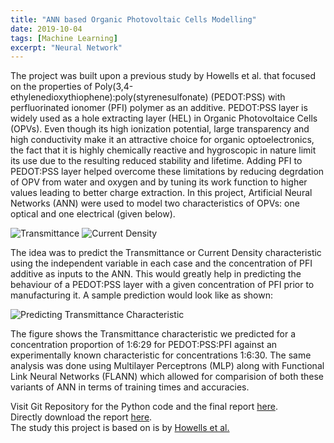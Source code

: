 ```yaml
---
title: "ANN based Organic Photovoltaic Cells Modelling"
date: 2019-10-04
tags: [Machine Learning]
excerpt: "Neural Network"
---
```


The project was built upon a previous study by Howells et al. that focused on the properties of Poly(3,4-ethylenedioxythiophene):poly(styrenesulfonate) (PEDOT:PSS) with perfluorinated ionomer (PFI) polymer as an additive. PEDOT:PSS layer is widely used as a hole extracting layer (HEL) in Organic Photovoltaice Cells (OPVs). Even though its high ionization potential, large transparency and high conductivity make it an attractive choice for organic optoelectronics, the fact that it is highly chemically reactive and hygroscopic in nature limit its use due to the resulting reduced stability and lifetime.
Adding PFI to PEDOT:PSS layer helped overcome these limitations by reducing degrdation of OPV from water and oxygen and by tuning its work function to higher values leading to better charge extraction. In this project, Artificial Neural Networks (ANN) were used to model two characteristics of OPVs: one optical and one electrical (given below). 

<img src="{{ site.url }}{{ site.baseurl }}/images/opv/trans.JPG" alt="Transmittance">

<img src="{{ site.url }}{{ site.baseurl }}/images/opv/JV.JPG" alt="Current Density">

The idea was to predict the Transmittance or Current Density characteristic using the independent variable in each case and the concentration of PFI additive as inputs to the ANN. This would greatly help in predicting the behaviour of a PEDOT:PSS layer with a given concentration of PFI prior to manufacturing it. A sample prediction would look like as shown:

<img src="{{ site.url }}{{ site.baseurl }}/images/opv/newcon.JPG" alt="Predicting Transmittance Characteristic">

The figure shows the Transmittance characteristic we predicted for a concentration proportion of 1:6:29 for PEDOT:PSS:PFI against an experimentally known characteristic for concentrations 1:6:30. The same analysis was done using Multilayer Perceptrons (MLP) along with Functional Link Neural Networks (FLANN) which allowed for comparision of both these variants of ANN in terms of training times and accuracies.


Visit Git Repository for the Python code and the final report [here](https://github.com/SameeraSuhail1/ANN-Orgainc-Photovoltaic-Cells).    
Directly download the report [here](https://github.com/SameeraSuhail1/ANN-Organic-Photovoltaic-Cells/raw/master/Report_Markdown/Report.pdf).    
The study this project is based on is by [Howells et al.](https://pubs.rsc.org/en/content/articlelanding/2018/ta/c8ta04098b#!divAbstract)